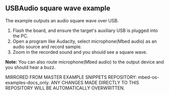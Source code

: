## USBAudio square wave example

The example outputs an audio square wave over USB.

1. Flash the board, and ensure the target's auxiliary USB is plugged into the PC.
2. Open a program like Audacity, select microphone(Mbed audio) as an audio source and record sample.
3. Zoom in the recorded sound and you should see a square wave.

**Note:** You can also route microphone(Mbed audio) to the output device and you should hear a buzz.

MIRRORED FROM MASTER EXAMPLE SNIPPETS REPOSITORY: mbed-os-examples-docs_only.
ANY CHANGES MADE DIRECTLY TO THIS REPOSITORY WILL BE AUTOMATICALLY OVERWRITTEN.
